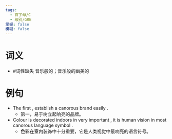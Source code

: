 ```yaml
---
tags:
  - 首字母/C
  - 级别/GRE
掌握: false
模糊: false
---
```

# 词义
- #词性缺失 音乐般的；音乐般的幽美的
# 例句
- The first , establish a canorous brand easily .
	- 第一，易于树立起响亮的品牌。
- Colour is decorated indoors in very important , it is human vision in most canorous language symbol .
	- 色彩在室内装饰中十分重要，它是人类视觉中最响亮的语言符号。
